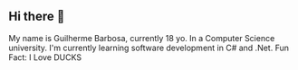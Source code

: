 ## Hi there 👋

My name is Guilherme Barbosa, currently 18 yo.
In a Computer Science university.
I'm currently learning software development in C# and .Net.
Fun Fact: I Love DUCKS
